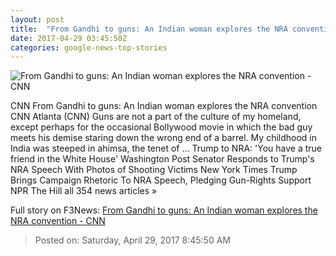 ```yaml
---
layout: post
title:  "From Gandhi to guns: An Indian woman explores the NRA convention - CNN"
date: 2017-04-29 03:45:50Z
categories: google-news-top-stories
---
```


![From Gandhi to guns: An Indian woman explores the NRA convention - CNN](http://i2.cdn.cnn.com/cnnnext/dam/assets/170428181354-01-moni-nra-super-tease.jpg)

CNN From Gandhi to guns: An Indian woman explores the NRA convention CNN Atlanta (CNN) Guns are not a part of the culture of my homeland, except perhaps for the occasional Bollywood movie in which the bad guy meets his demise staring down the wrong end of a barrel. My childhood in India was steeped in ahimsa, the tenet of ... Trump to NRA: 'You have a true friend in the White House' Washington Post Senator Responds to Trump's NRA Speech With Photos of Shooting Victims New York Times Trump Brings Campaign Rhetoric To NRA Speech, Pledging Gun-Rights Support NPR The Hill all 354 news articles »


Full story on F3News: [From Gandhi to guns: An Indian woman explores the NRA convention - CNN](http://www.f3nws.com/n/srp4aC)

> Posted on: Saturday, April 29, 2017 8:45:50 AM
